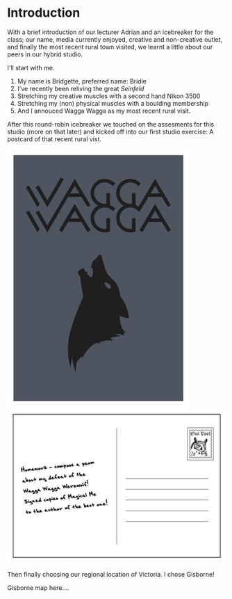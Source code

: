 # Introduction

With a brief introduction of our lecturer Adrian and an icebreaker for the class; our name, media currently enjoyed, creative and non-creative outlet, and finally the most recent rural town visited, we learnt a little about our peers in our hybrid studio. 

I'll start with me.
1. My name is Bridgette, preferred name: Bridie 
2. I've recently been reliving the great *Seinfeld*
3. Stretching my creative muscles with a second hand Nikon 3500
4. Stretching my (non) physical muscles with a boulding membership 
5. And I annouced Wagga Wagga as my most recent rural visit. 

After this round-robin icebreaker we touched on the assesments for this studio (more on that later) and kicked off into our first studio exercise: A postcard of that recent rural vist. 

![Postcard F](Front.jpg)
![Postcard B](Back.jpg)

Then finally choosing our regional location of Victoria. I chose Gisborne!

Gisborne map here.... 
